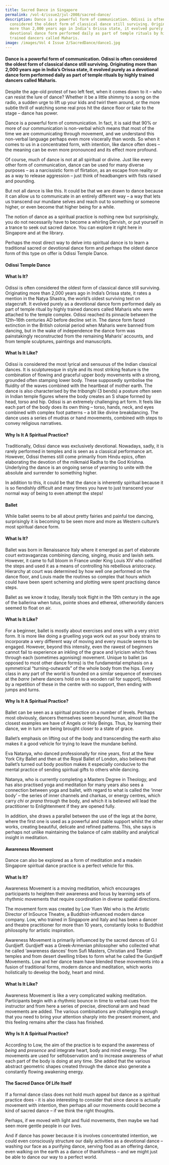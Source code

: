 ```yaml
---
title: Sacred Dance in Singapore
permalink: /vol-4/issue2/jul-2008/sacred-dance/
description: Dance is a powerful form of communication. Odissi is often
  considered the oldest form of classical dance still surviving. Originating
  more than 2,000 years ago in India’s Orissa state, it evolved purely as a
  devotional dance form performed daily as part of temple rituals by highly
  trained dancers called Maharis.
image: /images/Vol 4 Issue 2/SacredDance/dance1.jpg
---
```

#### Dance is a powerful form of communication. Odissi is often considered the oldest form of classical dance still surviving. Originating more than 2,000 years ago in India’s Orissa state, it evolved purely as a devotional dance form performed daily as part of temple rituals by highly trained dancers called Maharis.

Despite the age-old protest of two left feet,  when it comes down to it – who can resist the lure of dance? Whether it be a little shimmy to a song on the radio, a sudden urge to lift up your kids and twirl them around, or the more subtle thrill of watching some real pros hit the dance floor or take to the stage – dance has power.

Dance is a powerful form of communication. In fact, it is said that 90% or more of our communication is non-verbal which means that most of the time we are communicating through movement, and we understand this non-verbal language perhaps even more viscerally than words. So when it comes to us in a concentrated form, with intention, like dance often does – the meaning can be even more pronounced and its effect more profound.

Of course, much of dance is not at all spiritual or divine. Just like every other form of communication, dance can be used for many diverse purposes – as a narcissistic form of flirtation, as an escape from reality or as a way to release aggression – just think of headbangers with fists raised and pounding.

But not all dance is like this. It could be that we are drawn to dance because it can allow us to communicate in an entirely different way – a way that lets us transcend our mundane selves and reach out to something or someone higher, or even become that higher being for a while.

The notion of dance as a spiritual practice is nothing new but surprisingly, you do not necessarily have to become a whirling Dervish, or put yourself in a trance to seek out sacred dance. You can explore it right here in Singapore and at the library.

Perhaps the most direct way to delve into spiritual dance is to learn a traditional sacred or devotional dance form and perhaps the oldest dance form of this type on offer is Odissi Temple Dance.

#### **Odissi Temple Dance**
#### **What Is It?**

Odissi is often considered the oldest form of classical dance still surviving. Originating more than 2,000 years ago in India’s Orissa state, it rates a mention in the Natya Shastra, the world’s oldest surviving text on stagecraft. It evolved purely as a devotional dance form performed daily as part of temple ritual by highly trained dancers called Maharis who were attached to the temple complex. Odissi reached its pinnacle between the 12th–16th centuries AD before decline set in. The dance form faced extinction in the British colonial period when Maharis were banned from dancing, but in the wake of independence the dance form was painstakingly reconstructed from the remaining Maharis’ accounts, and from temple sculptures, paintings and manuscripts.

#### **What Is It Like?**

Odissi is considered the most lyrical and sensuous of the Indian classical dances. It is sculpturesque in style and its most striking feature is the combination of flowing and graceful upper body movements with a strong, grounded often stamping lower body. These supposedly symbolise the fluidity of the waves combined with the heartbeat of mother earth. The dance is also characterised by the *tribanghi* (3 bends) a posture often seen in Indian temple figures where the body creates an S shape formed by head, torso and hip. Odissi is an extremely challenging art form. It feels like each part of the body does its own thing – torso, hands, neck, and eyes combined with complex foot patterns – a bit like divine breakdancing. The dance uses a series of mudras or hand movements, combined with steps to convey religious narratives.

#### **Why Is It A Spiritual Practice?**

Traditionally, Odissi dance was exclusively devotional. Nowadays, sadly, it is rarely performed in temples and is seen as a classical performance art. However, Odissi themes still come primarily from Hindu epics, often elaborating the devotion of the milkmaid Radha to the God Krishna. Underlying the dance is an ongoing sense of yearning to unite with the absolute and surrender to something higher.

In addition to this, it could be that the dance is inherently spiritual because it is so fiendishly difficult and many times you have to just transcend your normal way of being to even attempt the steps!

#### **Ballet**

While ballet seems to be all about pretty fairies and painful toe dancing, surprisingly it is becoming to be seen more and more as Western culture’s most spiritual dance form.

#### **What Is It?**

Ballet was born in Renaissance Italy where it emerged as part of elaborate court extravaganzas combining dancing, singing, music and lavish sets. However, it came to full bloom in France under King Louis XIV who codified the steps and used it as a means of controlling his rebellious aristocracy. Hierarchy at court was determined by how well one performed on the dance floor, and Louis made the routines so complex that hours which could have been spent scheming and plotting were spent practising dance steps.

Ballet as we know it today, literally took flight in the 19th century in the age of the ballerina when tutus, pointe shoes and ethereal, otherworldly dancers seemed to float on air.

#### **What Is It Like?**

For a beginner, ballet is mostly about exercises and ones with a very strict form. It is more like doing a gruelling yoga work out as your body strains to incorporate a very different way of moving and every muscle seems to be engaged. However, beyond this intensity, even the rawest of beginners cannot fail to experience an inkling of the grace and lyricism which flows through each (sometimes agonising) movement. Unique to ballet (as opposed to most other dance forms) is the fundamental emphasis on a symmetrical “turning-outwards” of the whole body from the hips. Every class in any part of the world is founded on a similar sequence of exercises at the *barre* (where dancers hold on to a wooden rail for support), followed by a repetition of these in the centre with no support, then ending with jumps and turns.

#### **Why Is It A Spiritual Practice?**

Ballet can be seen as a spiritual practice on a number of levels. Perhaps most obviously, dancers themselves seem beyond human, almost like the closest examples we have of Angels or Holy Beings. Thus, by learning their dance, we in turn are being brought closer to a state of grace.

Ballet’s emphasis on lifting out of the body and transcending the earth also makes it a good vehicle for trying to leave the mundane behind.

Eva Natanya, who danced professionally for nine years, first at the New York City Ballet and then at the Royal Ballet of London, also believes that ballet’s turned out body position makes it especially conducive to the mental practice of sending spiritual gifts to others while dancing.

Natanya, who is currently completing a Masters Degree in Theology, and has also practised yoga and meditation for many years also sees a connection between yoga and ballet, with regard to what is called the ‘inner body’ – the series of inner channels and charkas, or energy centres, which carry *chi* or *prana* through the body, and which it is believed will lead the practitioner to Enlightenment if they are opened fully.

In addition, she draws a parallel between the use of the legs at the *barre*, where the first one is used as a powerful and stable support whilst the other works, creating beautiful, delicate and refined patterns. This, she says is perhaps not unlike maintaining the balance of calm stability and analytical insight in meditation.

#### **Awareness Movement**

Dance can also be explored as a form of meditation and a madein Singapore spiritual dance practice is a perfect vehicle for this.

#### **What Is It?**

Awareness Movement is a moving meditation, which encourages participants to heighten their awareness and focus by learning sets of rhythmic movements that require coordination in diverse spatial directions.

The movement form was created by Low Yuen Wei who is the Artistic Director of InSource Theatre, a Buddhist-influenced modern dance company. Low, who trained in Singapore and Italy and has been a dancer and theatre practitioner for more than 10 years, constantly looks to Buddhist philosophy for artistic inspiration.

Awareness Movement is primarily influenced by the sacred dances of G.I Gurdjieff. Gurdjieff was a Greek-Armenian philosopher who collected what he called ‘awareness dances’ from Sufi Masters, Christian and Tibetan temples and from desert dwelling tribes to form what he called the Gurdjieff Movements. Low and her dance team have blended these movements into a fusion of traditional forms, modern dance and meditation, which works holistically to develop the body, heart and mind.

#### **What Is It Like?**

Awareness Movement is like a very complicated walking meditation. Participants begin with a rhythmic bounce in time to verbal cues from the instructor and from here a series of precise, directional arm and head movements are added. The various combinations are challenging enough that you need to bring your attention sharply into the present moment, and this feeling remains after the class has finished.

#### **Why Is It A Spiritual Practice?**

According to Low, the aim of the practice is to expand the awareness of *being* and *presence* and integrate heart, body and mind energy. The movements are used for selfobservation and to increase awareness of what each part of the body is doing at any time. She added that the various abstract geometric shapes created through the dance also generate a constantly flowing awakening energy.

#### **The Sacred Dance Of Life Itself**

If a formal dance class does not hold much appeal but dance as a spiritual practice does - it is also interesting to consider that since dance is actually movement with intention, then perhaps all our movements could become a kind of sacred dance – if we think the right thoughts.

Perhaps, if we moved with light and fluid movements, then maybe we had seen more gentle people in our lives.

And if dance has power because it is involves concentrated intention, we could even consciously structure our daily activities as a devotional dance – washing our face as a purifying dance, serving food as an offering dance, even walking on the earth as a dance of thankfulness – and we might just be able to dance our way to a perfect world.